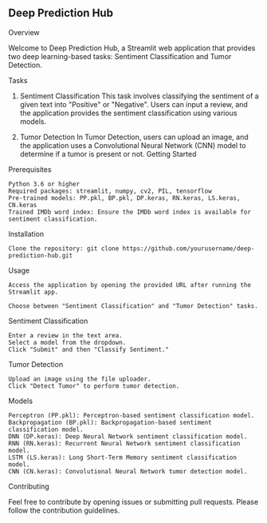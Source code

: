 ## Deep Prediction Hub

Overview

Welcome to Deep Prediction Hub, a Streamlit web application that provides two deep learning-based tasks: Sentiment Classification and Tumor Detection.

Tasks

1. Sentiment Classification
This task involves classifying the sentiment of a given text into "Positive" or "Negative". Users can input a review, and the application provides the sentiment classification using various models.

2. Tumor Detection
In Tumor Detection, users can upload an image, and the application uses a Convolutional Neural Network (CNN) model to determine if a tumor is present or not.
Getting Started

Prerequisites

    Python 3.6 or higher
    Required packages: streamlit, numpy, cv2, PIL, tensorflow
    Pre-trained models: PP.pkl, BP.pkl, DP.keras, RN.keras, LS.keras, CN.keras
    Trained IMDb word index: Ensure the IMDb word index is available for sentiment classification.

Installation

    Clone the repository: git clone https://github.com/yourusername/deep-prediction-hub.git

Usage

    Access the application by opening the provided URL after running the Streamlit app.

    Choose between "Sentiment Classification" and "Tumor Detection" tasks.

Sentiment Classification

    Enter a review in the text area.
    Select a model from the dropdown.
    Click "Submit" and then "Classify Sentiment."

Tumor Detection

    Upload an image using the file uploader.
    Click "Detect Tumor" to perform tumor detection.

Models

    Perceptron (PP.pkl): Perceptron-based sentiment classification model.
    Backpropagation (BP.pkl): Backpropagation-based sentiment classification model.
    DNN (DP.keras): Deep Neural Network sentiment classification model.
    RNN (RN.keras): Recurrent Neural Network sentiment classification model.
    LSTM (LS.keras): Long Short-Term Memory sentiment classification model.
    CNN (CN.keras): Convolutional Neural Network tumor detection model.

Contributing

Feel free to contribute by opening issues or submitting pull requests. Please follow the contribution guidelines.
